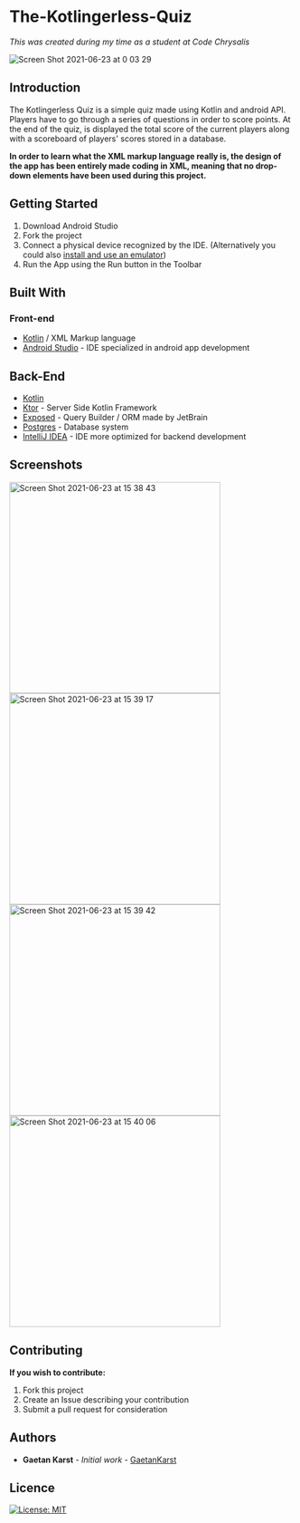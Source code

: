 # The-Kotlingerless-Quiz

*This was created during my time as a student at Code Chrysalis*

![Screen Shot 2021-06-23 at 0 03 29](https://user-images.githubusercontent.com/66731438/122949680-d1111b80-d3b6-11eb-90d0-e63e6b7fc456.png)

## Introduction

The Kotlingerless Quiz is a simple quiz made using Kotlin and android API. Players have to go through a series of questions in order to score points. 
At the end of the quiz, is displayed the total score of the current players along with a scoreboard of players' scores stored in a database. 

**In order to learn what the XML markup language really is, the design of the app has been entirely made coding in XML, meaning that no drop-down elements have been used during this project.**

## Getting Started

1. Download Android Studio
2. Fork the project
3. Connect a physical device recognized by the IDE. (Alternatively you could also [install and use an emulator](https://developer.android.com/studio/run/emulator))
4. Run the App using the Run button in the Toolbar

## Built With

### Front-end
* [Kotlin](https://kotlinlang.org/docs/home.html) / XML Markup language
* [Android Studio](https://developer.android.com/studio) - IDE specialized in android app development

## Back-End
* [Kotlin](https://kotlinlang.org/docs/home.html)
* [Ktor](https://ktor.io/) - Server Side Kotlin Framework
* [Exposed](https://github.com/JetBrains/Exposed) - Query Builder / ORM made by JetBrain
* [Postgres](https://www.postgresql.org/) - Database system
* [IntelliJ IDEA](https://www.jetbrains.com/idea/) - IDE more optimized for backend development

## Screenshots

<img width="373" alt="Screen Shot 2021-06-23 at 15 38 43" src="https://user-images.githubusercontent.com/66731438/123048536-77056a00-d439-11eb-92ed-b1db3fa1c084.png">
<img width="373" alt="Screen Shot 2021-06-23 at 15 39 17" src="https://user-images.githubusercontent.com/66731438/123048556-7a98f100-d439-11eb-938c-9ea79ba30654.png">
<img width="373" alt="Screen Shot 2021-06-23 at 15 39 42" src="https://user-images.githubusercontent.com/66731438/123048562-7bca1e00-d439-11eb-9070-46371d59cf54.png">
<img width="373" alt="Screen Shot 2021-06-23 at 15 40 06" src="https://user-images.githubusercontent.com/66731438/123048565-7cfb4b00-d439-11eb-9747-2e148cafe3ec.png">

## Contributing

**If you wish to contribute:**

1. Fork this project
2. Create an Issue describing your contribution
3. Submit a pull request for consideration

## Authors

- **Gaetan Karst** - _Initial work_ - [GaetanKarst](https://github.com/GaetanKarst)


## Licence

[![License: MIT](https://img.shields.io/badge/License-MIT-yellow.svg)](https://opensource.org/licenses/MIT)
